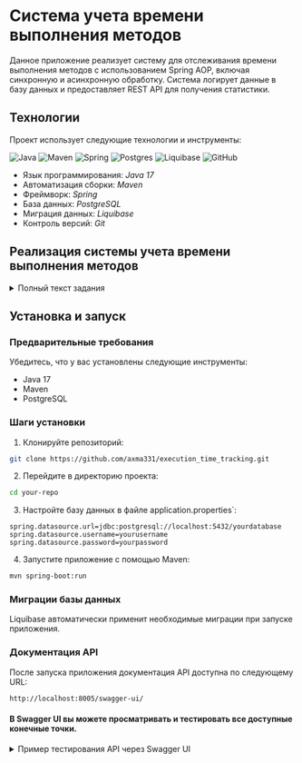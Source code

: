 # Система учета времени выполнения методов

Данное приложение реализует систему для отслеживания времени выполнения методов с использованием Spring AOP, включая синхронную и асинхронную обработку. Система логирует данные в базу данных и предоставляет REST API для получения статистики.

## Технологии

Проект использует следующие технологии и инструменты:

![Java](https://img.shields.io/badge/java-%23ED8B00.svg?style=for-the-badge&logo=java&logoColor=white "Java")
![Maven](https://img.shields.io/badge/Maven-green.svg?style=for-the-badge&logo=mockito&logoColor=white "Maven")
![Spring](https://img.shields.io/badge/Spring-blueviolet.svg?style=for-the-badge&logo=spring&logoColor=white "Spring")
![Postgres](https://img.shields.io/badge/postgres-%23316192.svg?style=for-the-badge&logo=postgresql&logoColor=white)
![Liquibase](https://img.shields.io/badge/Liquibase-%230073AF.svg?style=for-the-badge&logo=liquibase&logoColor=white "Liquibase")
![GitHub](https://img.shields.io/badge/git-%23121011.svg?style=for-the-badge&logo=github&logoColor=white "Git")
+ Язык программирования: *Java 17*
+ Автоматизация сборки: *Maven*
+ Фреймворк: *Spring*
+ База данных: *PostgreSQL*
+ Миграция данных: *Liquibase*
+ Контроль версий: *Git*
## Реализация системы учета времени выполнения методов

<details>
<summary>Полный текст задания</summary>
Задание: Реализация системы учета времени выполнения методов

Описание:
Вам предстоит разработать систему учета времени выполнения методов в приложении с использованием Spring AOP. Система должна быть способна асинхронно логировать и анализировать данные о времени выполнения методов.

Требования:

Создайте аннотации @TrackTime и @TrackAsyncTime, которые можно применять к методам для отслеживания времени их выполнения.
Реализуйте аспекты, используя Spring AOP, для асинхронного и синхронного отслеживания времени выполнения методов, помеченных соответствующими аннотациями.
Создайте сервис, который будет асинхронно сохранять данные о времени выполнения методов в базе данных.
Реализуйте REST API для получения статистики по времени выполнения методов (например, среднее время выполнения, общее время выполнения) для различных методов и их групп.
Настройте приложение с помощью конфигурации Spring для включения использования AOP и асинхронной обработки данных.

Критерии оценки:

Реализация аспектов:
Правильное применение Spring AOP для создания аспектов.
Корректное определение точек среза для методов, помеченных аннотациями @TrackTime и @TrackAsyncTime.
Обработка исключений и ошибок в аспектах.

Обработка асинхронных вызовов:
Асинхронное отслеживание времени выполнения методов, помеченных аннотацией @TrackAsyncTime.
Корректная обработка результатов асинхронных операций.

Хранение и анализ данных:
Реализация сервиса для асинхронного сохранения данных о времени выполнения методов в базе данных.
Корректное хранение данных в базе данных.
Реализация механизма анализа данных для получения статистики по времени выполнения методов.

REST API:
Создание REST API для получения статистики по времени выполнения методов.
Корректная обработка запросов и передача данных в формате JSON.
Документация API.

Качество кода и архитектура:
Чистота, читаемость и модульность кода.
Соблюдение принципов SOLID и других принципов проектирования.
Правильное использование паттернов проектирования.
</details>

## Установка и запуск

### Предварительные требования

Убедитесь, что у вас установлены следующие инструменты:
- Java 17
- Maven
- PostgreSQL

### Шаги установки

1. Клонируйте репозиторий:
```bash
git clone https://github.com/axma331/execution_time_tracking.git
```
   
2. Перейдите в директорию проекта:
```bash
cd your-repo
```
3. Настройте базу данных в файле application.properties`:
```properties
spring.datasource.url=jdbc:postgresql://localhost:5432/yourdatabase
spring.datasource.username=yourusername
spring.datasource.password=yourpassword
```
4. Запустите приложение с помощью Maven:
```bash
mvn spring-boot:run
```
### Миграции базы данных
Liquibase автоматически применит необходимые миграции при запуске приложения.

### Документация API
После запуска приложения документация API доступна по следующему URL:
```bash
http://localhost:8005/swagger-ui/
```

#### В Swagger UI вы можете просматривать и тестировать все доступные конечные точки.
<details>
<summary>Пример тестирования API через Swagger UI</summary>

1. **Открытие Swagger UI**:

   После запуска приложения, откройте браузер и перейдите по адресу `http://localhost:8005/swagger-ui/`. Вы увидите страницу с доступными API.

   ![Swagger UI Home](https://i.postimg.cc/sxC3CVsV/swagger-ui-1.jpg)

2. **Просмотр доступных API**:

   На главной странице Swagger UI вы увидите список всех доступных конечных точек. Каждая конечная точка имеет описание и параметры запроса.

   ![Swagger UI API Endpoints](https://i.postimg.cc/HsqZdVyD/swagger-ui-1-1.jpg)

3. **Тестирование API**:
   
    ***Подготовка данных***

   Для тестирования, предварительно сгенерируйте тестовые данные используя endpoint ` /api/test/execute`. Разверните соответствующую секцию и нажмите кнопку "Try it out". Затем нажмите "Execute".

   Примеры ответов:
   - 200 - при генерации данных без принудительного прерывания работы тестового метод

      ![Testing API 1](https://i.postimg.cc/DzgBr6Yn/swagger-ui-2.jpg)
   - 500 - при генерации данных с принудительного прерывания работы тестового метода
     ![Testing API 2](https://i.postimg.cc/7ZC5MZs6/swagger-ui-3.jpg)

     ***Тестирование получения статистики***

      Для тестирования конечной точки, разверните соответствующую секцию и нажмите кнопку "Try it out". Затем введите необходимые параметры и нажмите "Execute".

      Пример тестирования API для получения статистики:

      ![Testing API](https://i.postimg.cc/pT09J5Hm/swagger-ui-4.jpg)


4. **Результат выполнения запроса**:

   После выполнения запроса вы увидите результат в формате JSON. Также отобразится информация о статусе запроса и заголовках ответа.

   ![API Response](https://i.postimg.cc/9fbzcwzL/swagger-ui-5.jpg)
</>

### Примеры использования
Вот несколько примеров использования API для получения статистики времени выполнения методов:

- Получение всей статистики:
    ```bash
    GET /v1/statistics
    ```
- Получение имен методов с идентификатором:
    ```bash
    GET /v1/statistics/method
    ```
- Получение статистики по ID:
    ```bash
    GET /v1/statistics/method/{methodId}
    ```
- Получение статистики по группе методов:
    ```bash
    GET /v1/statistics//group/{group}
    ```
